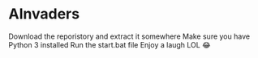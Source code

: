 # AInvaders

Download the reporistory and extract it somewhere
Make sure you have Python 3 installed
Run the start.bat file
Enjoy a laugh LOL 😂 
